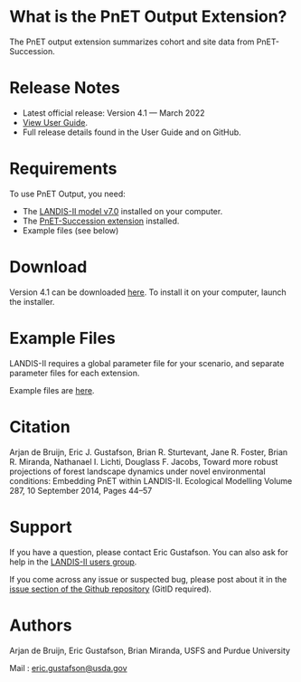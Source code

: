 # What is the PnET Output Extension?

The PnET output extension summarizes cohort and site data from PnET-Succession.

# Release Notes

- Latest official release: Version 4.1 — March 2022
- [View User Guide](https://github.com/LANDIS-II-Foundation/Extension-PnET-Succession/blob/master/deploy/docs/LANDIS-II%20PnET-Succession%20v4.1%20User%20Guide.pdf).
- Full release details found in the User Guide and on GitHub.

# Requirements

To use PnET Output, you need:

- The [LANDIS-II model v7.0](http://www.landis-ii.org/install) installed on your computer.
- The [PnET-Succession extension](https://landis-ii-foundation.github.io/Extension-PnET-Succession/) installed.
- Example files (see below)

# Download

Version 4.1 can be downloaded [here](https://github.com/LANDIS-II-Foundation/Extension-Output-Biomass-PnET/blob/master/deploy/installer/LANDIS-II-V7%20Output-PnET%204.1-RC1-setup.exe). To install it on your computer, launch the installer.

# Example Files

LANDIS-II requires a global parameter file for your scenario, and separate parameter files for each extension.

Example files are [here](https://github.com/LANDIS-II-Foundation/Extension-Output-Biomass-PnET/tree/master/deploy/examples/biomass-Pnet-succession-example/PnET-output-example.zip).

# Citation

Arjan de Bruijn, Eric J. Gustafson, Brian R. Sturtevant, Jane R. Foster, Brian R. Miranda, Nathanael I. Lichti, Douglass F. Jacobs, Toward more robust projections of forest landscape dynamics under novel environmental conditions: Embedding PnET within LANDIS-II. Ecological Modelling Volume 287, 10 September 2014, Pages 44–57

# Support

If you have a question, please contact Eric Gustafson. 
You can also ask for help in the [LANDIS-II users group](http://www.landis-ii.org/users).

If you come across any issue or suspected bug, please post about it in the [issue section of the Github repository](https://github.com/LANDIS-II-Foundation/Extension-Output-Biomass-PnET/issues) (GitID required).

# Authors

Arjan de Bruijn, Eric Gustafson, Brian Miranda, USFS and Purdue University

Mail : eric.gustafson@usda.gov

